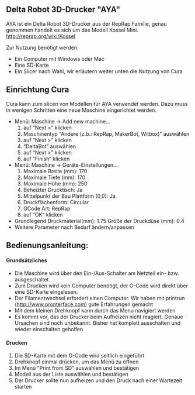 


## Delta Robot 3D-Drucker "AYA"

AYA ist ein Delta Robot 3D-Drucker aus der RepRap Familie, genau genommen handelt es sich um das Modell Kossel Mini.
http://reprap.org/wiki/Kossel

Zur Nutzung benötigt werden:
* Ein Computer mit Windows oder Mac
* Eine SD-Karte
* Ein Slicer nach Wahl, wir erläutern weiter unten die Nutzung von Cura

## Einrichtung Cura

Cura kann zum slicen von Modellen für AYA verwendet werden. Dazu muss in wenigen Schritten eine neue Maschine eingerichtet werden.

* Menü: Maschine -> Add new machine…
  1. auf “Next >” klicken
  2. Maschinentyp “Andere (z.b.: RepRap, MakerBot, Witbox)” auswählen
  3. auf “Next >” klicken
  4. “DeltaBot” auswählen
  5. auf “Next >” klicken
  6. auf “Finish” klicken
* Menü: Maschine -> Geräte-Einstellungen…
  1. Maximale Breite (mm): 170
  2. Maximale Tiefe (mm): 170
  3. Maximale Höhe (mm): 250
  4. Beheizter Drucktisch: Ja
  5. Mittelpunkt der Bau Plattform (0,0): Ja
  6. Druckflächenform: Circular
  7. GCode Art: RepRap
  8. auf “OK” klicken
* Grundlegend
  Druckmaterial(mm): 1.75
  Größe der Druckdüse (mm): 0.4
* Weitere Parameter nach Bedarf ändern/anpassen

## Bedienungsanleitung:

#### Grundsätzliches
* Die Maschine wird über den Ein-/Aus-Schalter am Netzteil ein- bzw. ausgeschaltet.
* Zum Drucken wird kein Computer benötigt, der G-Code wird direkt über eine SD-Karte eingelesen.
* Der Filamentwechsel erfordert einen Computer. Wir haben mit printrun (http://www.pronterface.com) gute Erfahrungen gemacht
* Mit dem kleinen Drehknopf kann durch das Menu navigiert werden
* Es kommt vor, das der Drucker beim Aufheizen nicht reagiert. Genaue Ursachen sind noch unbekannt. Bisher hat komplett ausschalten und wieder einschalten geholfen

#### Drucken
 1. Die SD-Karte mit dem G-Code wird seitlich eingeführt
 2. Drehknopf einmal drücken, um das Menü zu öffnen
 3. Im Menü "Print from SD" auswählen und bestätigen
 4. Modell aus der Liste auswählen und bestätigen
 6. Der Drucker sollte nun aufheizen und den Druck nach einer Wartezeit starten
